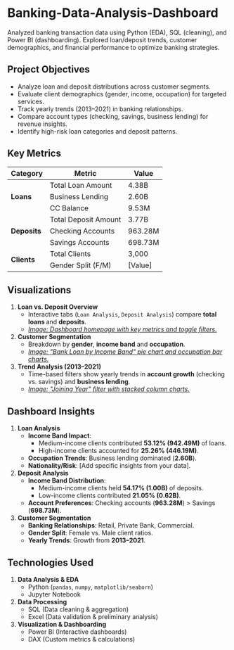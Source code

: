 # Banking-Data-Analysis-Dashboard
Analyzed banking transaction data using Python (EDA), SQL (cleaning), and Power BI (dashboarding). Explored loan/deposit trends, customer demographics, and financial performance to optimize banking strategies.

## Project Objectives
  - Analyze loan and deposit distributions across customer segments.
  - Evaluate client demographics (gender, income, occupation) for targeted services.
  - Track yearly trends (2013–2021) in banking relationships.
  - Compare account types (checking, savings, business lending) for revenue insights.
  - Identify high-risk loan categories and deposit patterns.

## Key Metrics
<!-- Key Metrics Table -->
<table>
  <thead>
    <tr>
      <th><strong>Category</strong></th>
      <th><strong>Metric</strong></th>
      <th><strong>Value</strong></th>
    </tr>
  </thead>
  <tbody>
    <!-- Loans Section -->
    <tr>
      <td rowspan="3"><strong>Loans</strong></td>
      <td>Total Loan Amount</td>
      <td>4.38B</td>
    </tr>
    <tr>
      <td>Business Lending</td>
      <td>2.60B</td>
    </tr>
    <tr>
      <td>CC Balance</td>
      <td>9.53M</td>
    </tr>
    <!-- Deposits Section -->
    <tr>
      <td rowspan="3"><strong>Deposits</strong></td>
      <td>Total Deposit Amount</td>
      <td>3.77B</td>
    </tr>
    <tr>
      <td>Checking Accounts</td>
      <td>963.28M</td>
    </tr>
    <tr>
      <td>Savings Accounts</td>
      <td>698.73M</td>
    </tr>
    <!-- Clients Section -->
    <tr>
      <td rowspan="2"><strong>Clients</strong></td>
      <td>Total Clients</td>
      <td>3,000</td>
    </tr>
    <tr>
      <td>Gender Split (F/M)</td>
      <td>[Value]</td>
    </tr>
  </tbody>
</table>

## Visualizations

<ol>
  <li>
    <strong>Loan vs. Deposit Overview</strong>
    <ul>
      <li>Interactive tabs (<code>Loan Analysis</code>, <code>Deposit Analysis</code>) compare <strong>total loans </strong> and <strong>deposits</strong>.</li>
      <li><a href="https://github.com/m-hamza-7/Banking-Data-Analysis-Dashboard/blob/main/Home.png"><em>Image: Dashboard homepage with key metrics and toggle filters.</em></a></li>
    </ul>
  </li>
  <li>
    <strong>Customer Segmentation</strong>
    <ul>
      <li>Breakdown by <strong>gender</strong>, <strong>income band</strong> and <strong>occupation</strong>.</li>
      <li><a href="https://github.com/m-hamza-7/Banking-Data-Analysis-Dashboard/blob/main/Loan%20Analysis.png"><em>Image: "Bank Loan by Income Band" pie chart and occupation bar charts.</em></a></li>
    </ul>
  </li>
  <li>
    <strong>Trend Analysis (2013–2021)</strong>
    <ul>
      <li>Time-based filters show yearly trends in <strong>account growth</strong> (checking vs. savings) and <strong>business lending</strong>.</li>
      <li><a href="https://github.com/m-hamza-7/Banking-Data-Analysis-Dashboard/blob/main/Deposit%20Analysis.png"><em>Image: "Joining Year" filter with stacked column charts.</em></a></li>
    </ul>
  </li>
</ol>

<!-- Dashboard Insights Section -->
## Dashboard Insights

<ol>
  <li>
    <strong>Loan Analysis</strong>
    <ul>
      <li><strong>Income Band Impact</strong>:
        <ul>
          <li>Medium-income clients contributed <strong>53.12% (942.49M)</strong> of loans.</li>
          <li>High-income clients accounted for <strong>25.26% (446.19M)</strong>.</li>
        </ul>
      </li>
      <li><strong>Occupation Trends</strong>: Business lending dominated (<strong>2.60B</strong>).</li>
      <li><strong>Nationality/Risk</strong>: [Add specific insights from your data].</li>
    </ul>
  </li>
  <li>
    <strong>Deposit Analysis</strong>
    <ul>
      <li><strong>Income Band Distribution</strong>:
        <ul>
          <li>Medium-income clients held <strong>54.17% (1.00B)</strong> of deposits.</li>
          <li>Low-income clients contributed <strong>21.05% (0.62B)</strong>.</li>
        </ul>
      </li>
      <li><strong>Account Preferences</strong>: Checking accounts (<strong>963.28M</strong>) > Savings (<strong>698.73M</strong>).</li>
    </ul>
  </li>
  <li>
    <strong>Customer Segmentation</strong>
    <ul>
      <li><strong>Banking Relationships</strong>: Retail, Private Bank, Commercial.</li>
      <li><strong>Gender Split</strong>: Female vs. Male client ratios.</li>
      <li><strong>Yearly Trends</strong>: Growth from <strong>2013–2021</strong>.</li>
    </ul>
  </li>
</ol>

<!-- Technologies Used Section -->
## Technologies Used

<ol>
  <li>
    <strong>Data Analysis & EDA</strong>
    <ul>
      <li>Python (<code>pandas</code>, <code>numpy</code>, <code>matplotlib/seaborn</code>)</li>
      <li>Jupyter Notebook</li>
    </ul>
  </li>
  <li>
    <strong>Data Processing</strong>
    <ul>
      <li>SQL (Data cleaning & aggregation)</li>
      <li>Excel (Data validation & preliminary analysis)</li>
    </ul>
  </li>
  <li>
    <strong>Visualization & Dashboarding</strong>
    <ul>
      <li>Power BI (Interactive dashboards)</li>
      <li>DAX (Custom metrics & calculations)</li>
    </ul>
  </li>
</ol>
